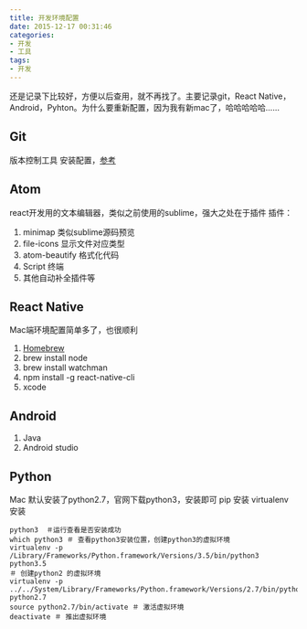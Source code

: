 ```yaml
---
title: 开发环境配置
date: 2015-12-17 00:31:46
categories:
- 开发
- 工具
tags:
- 开发
---
```

还是记录下比较好，方便以后查用，就不再找了。主要记录git，React Native，Android，Pyhton。为什么要重新配置，因为我有新mac了，哈哈哈哈哈……
<!--more-->

## Git
 版本控制工具
 安装配置，[参考](https://ruihuancao.github.io/2016/08/16/git使用/)

## Atom
react开发用的文本编辑器，类似之前使用的sublime，强大之处在于插件
插件：
1. minimap 类似sublime源码预览
2. file-icons 显示文件对应类型
3. atom-beautify 格式化代码
4. Script 终端
5. 其他自动补全插件等

## React Native
Mac端环境配置简单多了，也很顺利
1. [Homebrew](http://brew.sh)
2. brew install node
3. brew install watchman
4. npm install -g react-native-cli
5. xcode

## Android

1. Java
2. Android studio

## Python
Mac 默认安装了python2.7，官网下载python3，安装即可
pip 安装
virtualenv 安装

```
python3  ＃运行查看是否安装成功
which python3 ＃ 查看python3安装位置，创建python3的虚拟环境
virtualenv -p /Library/Frameworks/Python.framework/Versions/3.5/bin/python3 python3.5
＃ 创建python2 的虚拟环境
virtualenv -p ../../System/Library/Frameworks/Python.framework/Versions/2.7/bin/pythonw2.7 python2.7
source python2.7/bin/activate ＃ 激活虚拟环境
deactivate ＃ 推出虚拟环境
```
